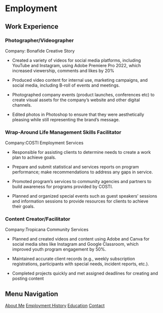 # Employment 

## Work Experience

### Photographer/Videographer         
Company: Bonafide Creative Story

- Created a variety of videos for social media platforms, including YouTube and Instagram,
using Adobe Premiere Pro 2022, which increased viewership, comments and likes by 20%

- Produced video content for internal use, marketing campaigns, and social media, including
B-roll of events and meetings.

- Photographed company events (product launches, conferences etc) to create visual assets
for the company’s website and other digital channels.

- Edited photos in Photoshop to ensure that they were aesthetically pleasing while still
representing the brand’s message.

### Wrap-Around Life Management Skills Facilitator
Company:COSTI Employment Services

- Responsible for assisting clients to determine needs to create a work plan to achieve goals.
  
- Prepare and submit statistical and services reports on program performance; make
recommendations to address any gaps in service.

- Promoted program’s services to community agencies and partners to build awareness for
programs provided by COSTI.

- Planned and organized special events such as guest speakers’ sessions and information
sessions to provide resources for clients to achieve their goals.

### Content Creator/Facilitator
Company:Tropicana Community Services

- Planned and created videos and content using Adobe and Canva for social media sites like
Instagram and Google Classroom, which improved youth program engagement by 50%.

- Maintained accurate client records (e.g., weekly subscription registrations, participants with
special needs, incident reports, etc.).

- Completed projects quickly and met assigned deadlines for creating and posting content



## Menu Navigation
[About Me](index)
[Employment History](employment)
[Education](education)
[Contact](contact)
